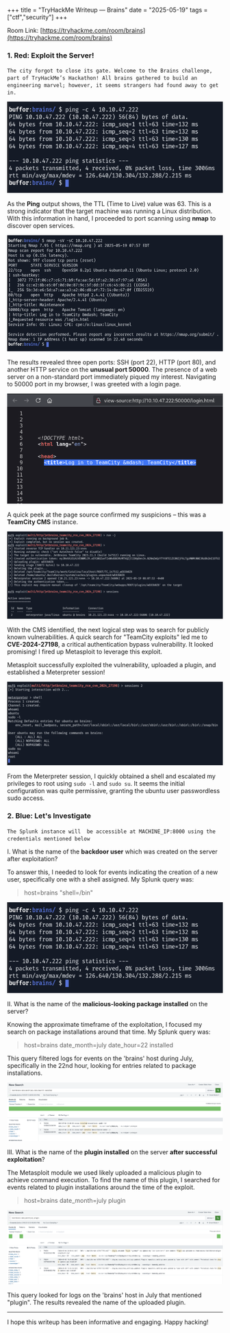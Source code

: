 +++
title = "TryHackMe Writeup — Brains"
date = "2025-05-19"
tags = ["ctf","security"]
+++

Room Link: [https://tryhackme.com/room/brains](https://tryhackme.com/room/brains)

### 1. Red: Exploit the Server!

`The city forgot to close its gate. Welcome to the Brains challenge, part of TryHackMe’s Hackathon! All brains gathered to build an engineering marvel; however, it seems strangers had found away to get in.`

![Image](/images/thm-brains/1.png)

As the **Ping** output shows, the TTL (Time to Live) value was 63. This is a strong indicator that the target machine was running a Linux distribution. With this information in hand, I proceeded to port scanning using **nmap** to discover open services.

![Image](/images/thm-brains/2.png)

The results revealed three open ports: SSH (port 22), HTTP (port 80), and another HTTP service on the **unusual port 50000**. The presence of a web server on a non-standard port immediately piqued my interest. Navigating to 50000 port in my browser, I was greeted with a login page.

![Image](/images/thm-brains/3.png)

A quick peek at the page source confirmed my suspicions – this was a **TeamCity CMS** instance.

![Image](/images/thm-brains/4.png)

With the CMS identified, the next logical step was to search for publicly known vulnerabilities. A quick search for "TeamCity exploits" led me to **CVE-2024-27198**, a critical authentication bypass vulnerability. It looked promising! I fired up Metasploit to leverage this exploit.

Metasploit successfully exploited the vulnerability, uploaded a plugin, and established a Meterpreter session! 

![Image](/images/thm-brains/5.png)

From the Meterpreter session, I quickly obtained a shell and escalated my privileges to root using `sudo -l` and `sudo su`. It seems the initial configuration was quite permissive, granting the ubuntu user passwordless sudo access.

### 2. Blue: Let's Investigate

`The Splunk instance will  be accessible at MACHINE_IP:8000 using the credentials mentioned below`

I. What is the name of the **backdoor user** which was created on the server after exploitation?

To answer this, I needed to look for events indicating the creation of a new user, specifically one with a shell assigned. My Splunk query was:

> host=brains "shell=/bin"

![Image](/images/thm-brains/1.png)

II. What is the name of the **malicious-looking package installed** on the server?

Knowing the approximate timeframe of the exploitation, I focused my search on package installations around that time. My Splunk query was:

> host=brains date_month=july date_hour=22 installed

This query filtered logs for events on the 'brains' host during July, specifically in the 22nd hour, looking for entries related to package installations.

![Image](/images/thm-brains/7.png)

III. What is the name of the **plugin installed** on the server **after successful exploitation**?

The Metasploit module we used likely uploaded a malicious plugin to achieve command execution. To find the name of this plugin, I searched for events related to plugin installations around the time of the exploit.

> host=brains date_month=july plugin

![Image](/images/thm-brains/8.png)

This query looked for logs on the 'brains' host in July that mentioned "plugin". The results revealed the name of the uploaded plugin.

--- 

I hope this writeup has been informative and engaging. Happy hacking!